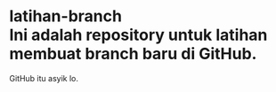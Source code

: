 latihan-branch<br>
Ini adalah repository untuk latihan membuat branch baru di GitHub.<br>
==
GitHub itu asyik lo.
